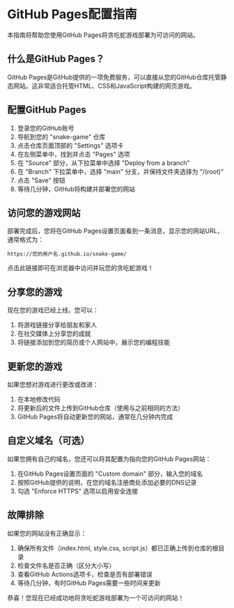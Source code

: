 # GitHub Pages配置指南

本指南将帮助您使用GitHub Pages将贪吃蛇游戏部署为可访问的网站。

## 什么是GitHub Pages？

GitHub Pages是GitHub提供的一项免费服务，可以直接从您的GitHub仓库托管静态网站。这非常适合托管HTML、CSS和JavaScript构建的网页游戏。

## 配置GitHub Pages

1. 登录您的GitHub账号
2. 导航到您的 "snake-game" 仓库
3. 点击仓库页面顶部的 "Settings" 选项卡
4. 在左侧菜单中，找到并点击 "Pages" 选项
5. 在 "Source" 部分，从下拉菜单中选择 "Deploy from a branch"
6. 在 "Branch" 下拉菜单中，选择 "main" 分支，并保持文件夹选择为 "/(root)"
7. 点击 "Save" 按钮
8. 等待几分钟，GitHub将构建并部署您的网站

## 访问您的游戏网站

部署完成后，您将在GitHub Pages设置页面看到一条消息，显示您的网站URL，通常格式为：

```
https://您的用户名.github.io/snake-game/
```

点击此链接即可在浏览器中访问并玩您的贪吃蛇游戏！

## 分享您的游戏

现在您的游戏已经上线，您可以：

1. 将游戏链接分享给朋友和家人
2. 在社交媒体上分享您的成就
3. 将链接添加到您的简历或个人网站中，展示您的编程技能

## 更新您的游戏

如果您想对游戏进行更改或改进：

1. 在本地修改代码
2. 将更新后的文件上传到GitHub仓库（使用与之前相同的方法）
3. GitHub Pages将自动更新您的网站，通常在几分钟内完成

## 自定义域名（可选）

如果您拥有自己的域名，您还可以将其配置为指向您的GitHub Pages网站：

1. 在GitHub Pages设置页面的 "Custom domain" 部分，输入您的域名
2. 按照GitHub提供的说明，在您的域名注册商处添加必要的DNS记录
3. 勾选 "Enforce HTTPS" 选项以启用安全连接

## 故障排除

如果您的网站没有正确显示：

1. 确保所有文件（index.html, style.css, script.js）都已正确上传到仓库的根目录
2. 检查文件名是否正确（区分大小写）
3. 查看GitHub Actions选项卡，检查是否有部署错误
4. 等待几分钟，有时GitHub Pages需要一些时间来更新

恭喜！您现在已经成功地将贪吃蛇游戏部署为一个可访问的网站！